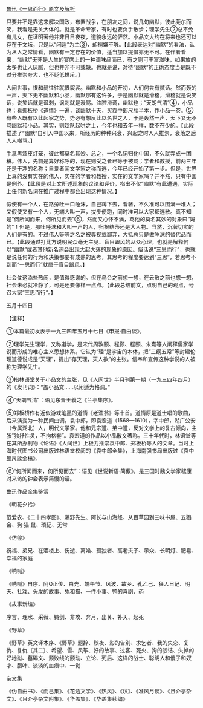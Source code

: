 [鲁迅《一思而行》原文及解析](https://www.vrrw.net/wx/8539.html)

只要并不是靠这来解决国政，布置战争，在朋友之间，说几句幽默，彼此莞尔而笑，我看是无关大体的。就是革命专家，有时也要负手散步；理学先生②总不免有儿女，在证明著他并非日日夜夜，道貌永远的俨然。小品文大约在将来也还可以存在于文坛，只是以“闲适”为主③，却稍嫌不够。【此段表达对“幽默”的看法，认为从人之常情看，幽默有一定存在的价值，适当加以提倡亦无不可。在作者看来，“幽默”无非是人生的宴席上的一种调味品而已，有之则可丰富滋味，如果放的太多也让人厌腻，但也并非不可或缺。也就是说，对待“幽默”的正确态度当是既不过分推崇夸大，也不贬低排斥。】



人间世事，恨和尚往往就恨袈裟。幽默和小品的开初，人们何尝有贰话。然而轰的一声，天下无不幽默和小品，幽默那有这许多，于是幽默就是滑稽，滑稽就是说笑话，说笑话就是讽刺，讽刺就是漫骂。油腔滑调，幽默也；“天朗气清”④，小品也；看郑板桥《道情》一遍，谈幽默十天，买袁中郎尺牍半本，作小品一卷。⑤有些人既有以此起家之势，势必有想反此以名世之人，于是轰然一声，天下又无不骂幽默和小品。其实，则趁队起哄之士，今年也和去年一样，数不在少的。【此段描述了“幽默”自引入中国以来，所经历的种种兴衰，兴起之时人人推崇，衰落之后人人嘲骂。】

手拿黑漆皮灯笼，彼此都莫名其妙。总之，一个名词归化中国，不久就弄成一团糟。伟人，先前是算好称呼的，现在则受之者已等于被骂；学者和教授，前两三年还是干净的名称；自爱者闻文学家之称而逃，今年已经开始了第一步。但是，世界上真的没有实在的伟人，实在的学者和教授，实在的文学家吗？并不然，只有中国是例外。【此段是对上文所述现象的议论和评价，指出不仅“幽默”有此遭遇，实际上任何新名词在推广过程中都会出现这种情况。】

假使有一个人，在路旁吐一口唾沫，自己蹲下去，看著，不久准可以围满一堆人；又假使又有一个人，无端大叫一声，拔步便跑，同时准可以大家都逃散。真不知是“何所闻而来，何所见而去”⑥，然而又心怀不满，骂他的莫名其妙的对象曰“妈的”！但是，那吐唾沫和大叫一声的人，归根结蒂还是大人物。当然，沉著切实的人们是有的。不过伟人等等之名之被尊视或鄙弃，大抵总只是做唾沫的替代品而已。【此段通过打比方说明民众毫无主见、盲目跟风的从众心理，也就是解释何以“幽默”或者其他新名词会出现大起大落的现象的原因。俗话说“三思而行”，也就是说任何的行为和决策都要有成熟的思考，其思考的程度要达到“三思”，若思考不到而“一思而行”就属于盲目跟风。】

社会仗这添些热闹，是值得感谢的。但在乌合之前想一想，在云散之前也想一想，社会未必就冷静了，可是还要像样一点点。【此段总结前文，点明自己的观点，号召大家“三思而行”。】

五月十四日



【注释】

①本篇最初发表于一九三四年五月十七日《申报·自由谈》。

②理学先生理学，又称道学，是宋代周敦颐、程颢、程颐、朱熹等人阐释儒家学说而形成的唯心主义思想体系。它认为“理”是宇宙的本体，把“三纲五常”等封建伦理道德说成是“天理”，提出“存天理，灭人欲”的主张。信奉和宣传这种学说的人被称为理学先生。

③指林语堂关于小品文的主张，见《人间世》半月刊第一期（一九三四年四月）的《发刊词》：“盖小品文……以闲适为格调。”

④“天朗气清”：语见东晋王羲之《兰亭集序》。

⑤郑板桥作有近似游戏笔墨的道情《老渔翁》等十首。道情原是道士唱的歌曲，后来演变为一种民间曲调。袁中郎，即袁宏道（1568—1610），字中郎，湖广公安（今属湖北）人，明代文学家。他和兄宗道、弟中道，反对文学上的复古倾向，主张“独抒性灵，不拘格套”。袁宏道的作品以小品散文著称。三十年代时，林语堂等在其所办刊物《论语》《人间世》上极力推崇袁中郎、郑板桥等人的文章。当时上海时代图书公司出版过林语堂校阅的《袁中郎全集》，上海南强书局出版过《袁中郎尺牍全稿》。

⑥“何所闻而来，何所见而去”：语见《世说新语·简傲》，是三国时魏文学家嵇康对来访的钟会表示简慢的话。

鲁迅作品全集鉴赏

《朝花夕拾》

范爱农、《二十四孝图》、藤野先生、阿长与山海经、从百草园到三味书屋、五猖会、狗·猫·鼠、琐记、无常

《仿徨》

祝福、弟兄、在酒楼上、伤逝、离婚、孤独者、高老夫子、示众、长明灯、肥皂、幸福的家庭

《呐喊》

《呐喊》自序、阿Q正传、白光、端午节、风波、故乡、孔乙己、狂人日记、明天、社戏、头发的故事、兔和猫、一件小事、鸭的喜剧、药

《故事新编》

序言、理水、采薇、铸剑、非攻、奔月、出关、补天、起死

《野草》

《野草》英文译本序、《野草》题辞、秋夜、影的告别、求乞者、我的失恋、复仇、复仇〔其二〕、希望、雪、风筝、好的故事、过客、死火、狗的驳诘、失掉的好地狱、墓碣文、颓败线的颤动、立论、死后、这样的战士、聪明人和傻子和奴才、腊叶、淡淡的血痕中、一觉

杂文集

《伪自由书》、《而己集》、《花边文学》、《热风》、《坟》、《准风月谈》、《且介亭杂文》、《且介亭杂文附集》、《华盖集》、《华盖集续编》

